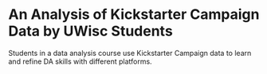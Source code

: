 # An Analysis of Kickstarter Campaign Data by UWisc Students
Students in a data analysis course use Kickstarter Campaign data to learn and refine DA skills with different platforms.
